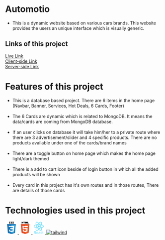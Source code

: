 # Automotio
- This is a dynamic website based on various cars brands. This website provides the users an unique interface which is visually generic.

## Links of this project
[Live Link](https://brand-shop-c499b.web.app/) <br>
[Client-side Link](https://github.com/programming-hero-web-course-4/b8a10-brandshop-client-side-Abrar-404/tree/main/brand-shop-client) <br>
[Server-side Link](https://github.com/programming-hero-web-course-4/b8a10-brandshop-server-side-Abrar-404) <br>


# Features of this project
- This is a database based project. There are 6 items in the home page (Navbar, Banner, Services, Hot Deals, 6 Cards, Footer) <br> <br>
- The 6 Cards are dynamic which is related to MongoDB. It means the data/cards are coming from MongoDB database. <br> <br>
- If an user clicks on database it will take him/her to a private route where there are 3 advertisement/slider and 4 specific products. There are no products available under one of the cards/brand names <br> <br>
- There are a toggle button on home page which makes the home page light/dark themed <br> <br> 
- There is a add to cart icon beside of login button in which all the added products will be shown <br> <br>
- Every card in this project has it's own routes and in those routes, There are details of those cards

# Technologies used in this project

<p align="left"> <a href="https://www.w3schools.com/css/" target="_blank" rel="noreferrer"> <img src="https://raw.githubusercontent.com/devicons/devicon/master/icons/css3/css3-original-wordmark.svg" alt="css3" width="40" height="40"/> </a> <a href="https://www.w3.org/html/" target="_blank" rel="noreferrer"> <img src="https://raw.githubusercontent.com/devicons/devicon/master/icons/html5/html5-original-wordmark.svg" alt="html5" width="40" height="40"/> </a> <a href="https://reactjs.org/" target="_blank" rel="noreferrer"> <img src="https://raw.githubusercontent.com/devicons/devicon/master/icons/react/react-original-wordmark.svg" alt="react" width="40" height="40"/> </a> <a href="https://tailwindcss.com/" target="_blank" rel="noreferrer"> <img src="https://www.vectorlogo.zone/logos/tailwindcss/tailwindcss-icon.svg" alt="tailwind" width="40" height="40"/> </a> </p>


